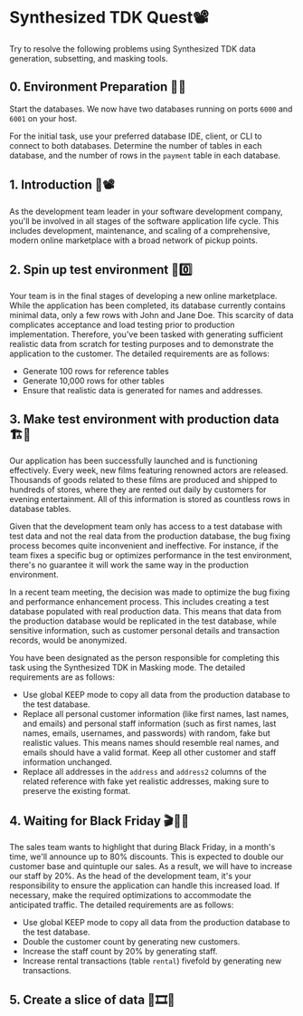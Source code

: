 # Synthesized TDK Quest📽️

Try to resolve the following problems using Synthesized TDK data generation, subsetting, and masking tools.

## 0. Environment Preparation 👋🧪

Start the databases. We now have two databases running on ports `6000` and `6001` on your host.

For the initial task, use your preferred database IDE, client, or CLI to connect to both databases. Determine the number of tables in each database, and the number of rows in the `payment` table in each database.

## 1. Introduction 👋📽️

As the development team leader in your software development company, you'll be involved in all stages of the software application life cycle. This includes development, maintenance, and scaling of a comprehensive, modern online marketplace with a broad network of pickup points.

## 2. Spin up test environment 👥0️⃣

Your team is in the final stages of developing a new online marketplace. While the application has been completed, its database currently contains minimal data, only a few rows with John and Jane Doe. This scarcity of data complicates acceptance and load testing prior to production implementation. Therefore, you've been tasked with generating sufficient realistic data from scratch for testing purposes and to demonstrate the application to the customer. The detailed requirements are as follows:

- Generate 100 rows for reference tables
- Generate 10,000 rows for other tables
- Ensure that realistic data is generated for names and addresses.

## 3. Make test environment with production data 🏗️💽

Our application has been successfully launched and is functioning effectively. Every week, new films featuring renowned actors are released. Thousands of goods related to these films are produced and shipped to hundreds of stores, where they are rented out daily by customers for evening entertainment. All of this information is stored as countless rows in database tables.

Given that the development team only has access to a test database with test data and not the real data from the production database, the bug fixing process becomes quite inconvenient and ineffective. For instance, if the team fixes a specific bug or optimizes performance in the test environment, there's no guarantee it will work the same way in the production environment.

In a recent team meeting, the decision was made to optimize the bug fixing and performance enhancement process. This includes creating a test database populated with real production data. This means that data from the production database would be replicated in the test database, while sensitive information, such as customer personal details and transaction records, would be anonymized.

You have been designated as the person responsible for completing this task using the Synthesized TDK in Masking mode. The detailed requirements are as follows:

- Use global KEEP mode to copy all data from the production database to the test database.
- Replace all personal customer information (like first names, last names, and emails) and personal staff information (such as first names, last names, emails, usernames, and passwords) with random, fake but realistic values. This means names should resemble real names, and emails should have a valid format. Keep all other customer and staff information unchanged.
- Replace all addresses in the `address` and `address2` columns of the related reference with fake yet realistic addresses, making sure to preserve the existing format.

## 4. **Waiting for Black Friday** 🎬🎁🖤

The sales team wants to highlight that during Black Friday, in a month's time, we'll announce up to 80% discounts. This is expected to double our customer base and quintuple our sales. As a result, we will have to increase our staff by 20%. As the head of the development team, it's your responsibility to ensure the application can handle this increased load. If necessary, make the required optimizations to accommodate the anticipated traffic. The detailed requirements are as follows:

- Use global KEEP mode to copy all data from the production database to the test database.
- Double the customer count by generating new customers.
- Increase the staff count by 20% by generating staff.
- Increase rental transactions (table `rental`) fivefold by generating new transactions.

## 5. Create a slice of data 🔪🎞️🔪
